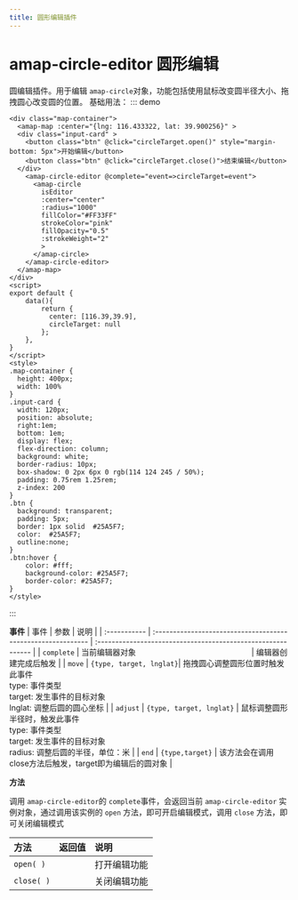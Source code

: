 ```yaml
---
title: 圆形编辑插件
---
```

# amap-circle-editor 圆形编辑
圆编辑插件。用于编辑 `amap-circle`对象，功能包括使用鼠标改变圆半径大小、拖拽圆心改变圆的位置。
基础用法：
::: demo
```vue
<div class="map-container">
  <amap-map :center="{lng: 116.433322, lat: 39.900256}" >
  <div class="input-card" >
    <button class="btn" @click="circleTarget.open()" style="margin-bottom: 5px">开始编辑</button> 
    <button class="btn" @click="circleTarget.close()">结束编辑</button> 
  </div>
    <amap-circle-editor @complete="event=>circleTarget=event">
      <amap-circle
        isEditor
        :center="center"
        :radius="1000"
        fillColor="#FF33FF"
        strokeColor="pink"
        fillOpacity="0.5"
        :strokeWeight="2"
        >
      </amap-circle>
    </amap-circle-editor>
  </amap-map>
</div>
<script>
export default {
    data(){
        return {
          center: [116.39,39.9],
          circleTarget: null
        };
    },
}
</script>
<style>
.map-container {
  height: 400px;
  width: 100%
}
.input-card {
  width: 120px; 
  position: absolute; 
  right:1em;
  bottom: 1em;
  display: flex;
  flex-direction: column;
  background: white;
  border-radius: 10px;
  box-shadow: 0 2px 6px 0 rgb(114 124 245 / 50%);
  padding: 0.75rem 1.25rem;
  z-index: 200
}
.btn {
  background: transparent;
  padding: 5px;
  border: 1px solid  #25A5F7;
  color:  #25A5F7;
  outline:none;
}
.btn:hover {
    color: #fff;
    background-color: #25A5F7;
    border-color: #25A5F7;
}
</style>
```
:::

**事件**
| 事件         | 参数                                                         | 说明                                                         |
| :----------- | :----------------------------------------------------------- | :----------------------------------------------------------- |
| `complete`    | 当前编辑器对象 <img width=200/> | 编辑器创建完成后触发 |
| `move`    | `{type, target, lnglat}`| 	拖拽圆心调整圆形位置时触发此事件<br>  type: 事件类型<br>  target: 发生事件的目标对象<br>   lnglat: 调整后圆的圆心坐标 |
| `adjust`     | `{type, target, lnglat}` | 鼠标调整圆形半径时，触发此事件<br>   type: 事件类型<br>  target: 发生事件的目标对象<br>   radius: 调整后圆的半径，单位：米   |
| `end`        | `{type,target}`                                              | 该方法会在调用close方法后触发，target即为编辑后的圆对象 |

**方法**

调用 `amap-circle-editor`的 `complete`事件，会返回当前 `amap-circle-editor` 实例对象，通过调用该实例的 `open` 方法，即可开启编辑模式，调用 `close` 方法，即可关闭编辑模式

| 方法       | 返回值 | 说明                                                         |
| :--------- | :----- | :----------------------------------------------------------- |
| `open( )`   |      | 打开编辑功能 |
| `close( )` |        | 关闭编辑功能                                                 |

